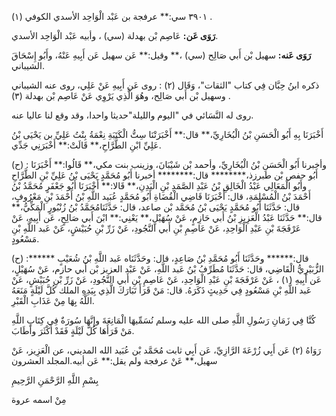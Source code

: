 ٣٩٠١ سي:** عرفجة بن عَبْد الْوَاحِد الأسدي الكوفي (١) .

**رَوَى عَن:** عَاصِم بْن بهدلة (سي) ، وأبيه عَبْد الْوَاحِد الأسدي.

**رَوَى عَنه:** سهيل بْن أَبي صَالِح (سي) ،** وقيل:** عَن سهيل عَن أَبِيهِ عَنْهُ، وأَبُو إِسْحَاقَ الشيباني.

ذكره ابنُ حِبَّان فِي كتاب "الثقات"، وَقَال (٢) : روى عَن أَبِيهِ عَنْ عَلِي، روى عنه الشيباني وسهيل بْن أَبي صَالِح، وهُوَ الَّذِي يَرْوِي عَنْ عَاصِم بْن بهدلة (٣) .

روى له النَّسَائي في "اليوم والليلة"حديثا واحدا، وقد وقع لنا عاليا عنه.

أَخْبَرَنَا بِهِ أَبُو الْحَسَنِ بْنُ الْبُخَارِيِّ،** قال:** أَخْبَرَتْنَا سِتُّ الْكَتَبَةِ نِعْمَةُ بِنْتُ عَلِيِّ بن يَحْيَى بْنُ عَلِيِّ ابْنِ الطَّرَّاحِ،** قَالَتْ:** أَخْبَرَنِي جَدِّي.

(ح) : وأخبرنا أَبُو الْحَسَنِ بْنُ الْبُخَارِيِّ، وأحمد بْن شَيْبَانَ، وزينب بنت مكي،** قَالُوا:** أَخْبَرَنَا أَبُو حفص بْن طبرزذ،******** قال:******** أخبرنا أَبُو مُحَمَّدٍ يَحْيَى بْنُ عَلِيِّ بْنِ الطَّرَّاحِ وأَبُو الْمَعَالِي عَبْدُ الْخَالِقِ بْنُ عَبْدِ الصَّمَدِ بْنِ الْبَدِنِ،** قَالا:** أَخْبَرَنَا أَبُو جَعْفَرٍ مُحَمَّدُ بْنُ أَحْمَدَ بْنُ الْمُسْلِمَةِ، قال: أَخْبَرَنَا قَاضِي الْقُضَاةِ أَبُو مُحَمَّدٍ عُبَيد اللَّهِ بْنُ أَحْمَدَ بْنِ مَعْرُوفٍ، قال: حَدَّثَنَا أَبُو مُحَمَّدٍ يَحْيَى بْنُ مُحَمَّد بْن صاعد، قال: حَدَّثَنَامُحَمَّدُ بْنُ زُنْبُورٍ الْمَكِّيُّ،** قال:** حَدَّثَنَا عَبْدُ الْعَزِيزِ بْنُ أَبي حَازِمٍ، عَنْ سُهَيْلٍ،** يَعْنِي:** ابْنَ أَبي صَالِحٍ، عَن أَبِيهِ، عَنْ عَرْفَجَةَ بْنِ عَبْدِ الْوَاحِدِ، عَنْ عَاصِمِ بْنِ أَبي النَّجُودِ، عَنْ زَرِّ بْنِ حُبَيْشٍ، عَنْ عَبد اللَّهِ بْنِ مَسْعُودٍ.

(ح) :****** قال:****** وحَدَّثَنَا أَبُو مُحَمَّدِ بْنُ صَاعِدٍ، قال: وحَدَّثَنَاه عَبد اللَّهِ بْنُ شُعَيْبٍ الزُّبَيْرِيُّ الْقَاضِي، قال: حَدَّثَنَا مُطَرِّفُ بْنُ عَبد اللَّهِ، عَنْ عَبْد العزيز بْن أَبي حازم، عَنْ سُهَيْلٍ، عَن أَبِيهِ (١) ، عَنْ عَرْفَجَةَ بْنِ عَبْدِ الْوَاحِدِ، عَنْ عَاصِمِ بْنِ أَبي النَّجُودِ، عَنْ زَرِّ بْنِ حُبَيْشٍ، عَنْ عَبد اللَّهِ بْنِ مَسْعُودٍ فِي حَدِيثٍ ذَكَرَهُ. قال: مَنْ قَرَأَ تَبَارَكَ الَّذِي بِيَدِهِ الملك كُلَّ لَيْلَةٍ مَنَعَهُ اللَّهُ بِهَا مِنْ عَذَابِ الْقَبْرِ.

كُنَّا فِي زَمَانِ رَسُولِ اللَّهِ صلى الله عليه وسلم نُسَمِّيهَا الْمَانِعَةَ وإِنَّهَا سُورَةٌ فِي كِتَابِ اللَّهِ مَنْ قَرَأَهَا كُلَّ لَيْلَةٍ فَقَدْ أَكْثَرَ وأَطَابَ.

رَوَاهُ (٢) عَن أَبِي زُرْعَةَ الرَّازِيِّ، عَن أَبِي ثابت مُحَمَّد بْن عُبَيد الله المديني، عن الْعَزِيز، عَنْ سهيل،** عَنْ عرفجة ولم يقل:** عَن أبيه.المجلد العشرون

بِسْمِ اللَّهِ الرَّحْمَنِ الرَّحِيمِ

مِنْ اسمه عروة